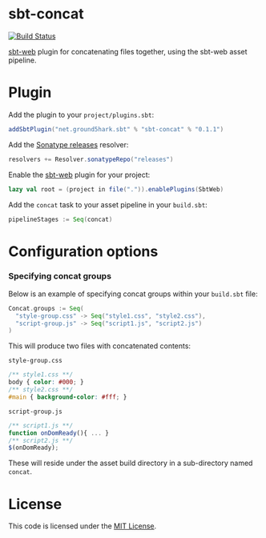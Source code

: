 sbt-concat
==========
[![Build Status](https://api.travis-ci.org/ground5hark/sbt-concat.png?branch=master)](https://travis-ci.org/ground5hark/sbt-concat)

[sbt-web] plugin for concatenating files together, using the sbt-web asset pipeline.

Plugin
======
Add the plugin to your `project/plugins.sbt`:
```scala
addSbtPlugin("net.ground5hark.sbt" % "sbt-concat" % "0.1.1")
```

Add the [Sonatype releases] resolver:
```scala
resolvers += Resolver.sonatypeRepo("releases")
```

Enable the [sbt-web] plugin for your project:
```scala
lazy val root = (project in file(".")).enablePlugins(SbtWeb)
```

Add the `concat` task to your asset pipeline in your `build.sbt`:
```scala
pipelineStages := Seq(concat)
```

Configuration options
=====================
### Specifying concat groups
Below is an example of specifying concat groups within your `build.sbt` file:

```scala
Concat.groups := Seq(
  "style-group.css" -> Seq("style1.css", "style2.css"),
  "script-group.js" -> Seq("script1.js", "script2.js")
)
```

This will produce two files with concatenated contents:

`style-group.css`
```css
/** style1.css **/
body { color: #000; }
/** style2.css **/
#main { background-color: #fff; }
```

`script-group.js`
```javascript
/** script1.js **/
function onDomReady(){ ... }
/** script2.js **/
$(onDomReady);
```

These will reside under the asset build directory in a sub-directory named `concat`.

License
=======
This code is licensed under the [MIT License].

[sbt-web]:https://github.com/sbt/sbt-web
[MIT License]:http://opensource.org/licenses/MIT
[Sonatype releases]:https://oss.sonatype.org/content/repositories/releases/
